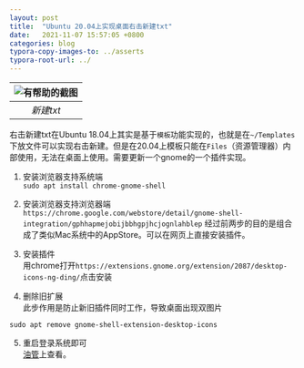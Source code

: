 ```yaml
---
layout: post
title:  "Ubuntu 20.04上实现桌面右击新建txt"
date:   2021-11-07 15:57:05 +0800
categories: blog
typora-copy-images-to: ../asserts
typora-root-url: ../
---
```


| ![有帮助的截图](/assets/Selection_013.png) | 
|:--:| 
| *新建txt* |



右击新建txt在Ubuntu 18.04上其实是基于`模板`功能实现的，也就是在`~/Templates`下放文件可以实现右击新建。但是在20.04上模板只能在`Files`（资源管理器）内部使用，无法在桌面上使用。需要更新一个gnome的一个插件实现。



1. 安装浏览器支持系统端   
   `sudo apt install chrome-gnome-shell`

2. 安装浏览器支持浏览器端   
   `https://chrome.google.com/webstore/detail/gnome-shell-integration/gphhapmejobijbbhgpjhcjognlahblep`
   经过前两步的目的是组合成了类似Mac系统中的AppStore。可以在网页上直接安装插件。

3. 安装插件   
   用chrome打开`https://extensions.gnome.org/extension/2087/desktop-icons-ng-ding/`点击安装

4. 删除旧扩展   
   此步作用是防止新旧插件同时工作，导致桌面出现双图片
```shell
sudo apt remove gnome-shell-extension-desktop-icons
```

5. 重启登录系统即可   
[油管][1]上查看。

[1]: https://www.youtube.com/watch?v=AvG4ZsixmY0
